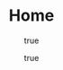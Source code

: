 --- 
home: true
icon: house
title: Home
author:
  - name: "Firmansyah Mukti Wijaya"
    email: "ikimukti@gmail.com"
    url: "https://ikimukti.com"
  - name: "Himastatut Docs"
    email: "himastatut@gmail.com"
    url: "https://himastatut.my.id/article/"
heroImage: assets/image/logo.png
bgImage: assets/image/bg/bg6-light.jpg
bgIbgmageDark: assets/image/bg/bg6-dark.jpg
bgImageStyle:
  background-attachment: fixed
heroText: Himastatut Docs
tagline: Cerdas bersama Himpunan Mahasiswa Statistika.
actions:
  - text: Pelajari Lebih Lanjut
    icon: lightbulb
    link: ./docs/
    type: primary

  - text:  Website Statistika UT
    icon: up-right-from-square
    link: https://statistika-fst.ut.ac.id/
    type: primary


highlights:
  - header: Program Kerja
    image: /assets/image/features.svg
    bgImage: assets/image/bg/bg1-light.jpg
    bgIbgmageDark: assets/image/bg/bg1-dark.jpg
    features:
      - title: HANGAT (Hubungan Aktif dan Komunikasi Terpadu)
        icon: comments
        details: Program ini membentuk saluran WhatsApp untuk mahasiswa Statistika per daerah dan mendukung kegiatan resmi. Dari 50 grup, 39 dialokasikan untuk mahasiswa per daerah, sementara sisanya digunakan untuk acara atau kegiatan resmi Statistika Universitas Terbuka.
        link: /hangat/

      - title: RADAR (Rapat Asyik Diskusi dan Analisis Review)
        icon: clipboard-list
        details: Program evaluasi pengurus dilaksanakan 1x sebulan untuk meninjau kinerja dan perkembangan kegiatan organisasi, serta mendiskusikan strategi peningkatan efektivitas himpunan.
        link: /radar/

      - title: STATGEN (Statistics Genius)
        icon: chart-bar
        details: Program ini memberikan bimbingan statistik pada 2-4 mata kuliah per semester, membantu mahasiswa memahami materi dengan lebih mendalam dan mempersiapkan diri menghadapi ujian serta tugas akademik.
        link: /statgen/

      - title: GEMAS (Gerakan Mempersembahkan Inspirasi dan Apresiasi)
        icon: trophy
        details: Program ini bertujuan memberikan penghargaan kepada mahasiswa yang berprestasi dan alumni yang telah menyelesaikan studi. Dilaksanakan sebagai bentuk apresiasi dan motivasi, acara ini juga memperkuat hubungan antara himpunan, mahasiswa, pengurus lama/baru hima, dan alumni.
        link: /gemas/

      - title: JEPRET (Jejak Pengurus di Feed Terupdate)
        icon: user-check
        details: Program yang bertujuan untuk memberikan apresiasi kepada pengurus lama atas kontribusi mereka selama masa kepengurusan. Selain itu, program ini juga menyusun dan mempublikasikan informasi tentang susunan kepengurusan HIMASTAT yang baru sebagai bentuk transparansi dan informasi kepada anggota.
        link: /jepret/

      - title: LINK (Lintasan Inspirasi Nurturing Kegiatan)
        icon: users
        details: Program ini bertujuan untuk mempertemukan mahasiswa agar dapat mempersiapkan diri dalam mengikuti lomba-lomba terkait statistik dan membentuk tim serta memberikan pelatihan intensif.
        link: /link/

      - title: TAKTIK (Temu Aksi Kreatif untuk Tim dan Kompetisi)
        icon: lightbulb
        details: Program ini dirancang untuk meningkatkan kreativitas dan kompetisi di antara mahasiswa melalui berbagai kegiatan yang melibatkan kolaborasi dan inovasi.
        link: /taktik/

copyright: false
footer: Theme by <a href="https://himastatut.my.id" target="_blank">Himpunan Mahasiswa Universitas Terbuka</a> | MIT Licensed, Copyright © 2024-present Himastatut Docs
--- 